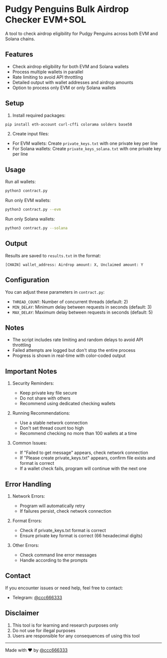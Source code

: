 # Pudgy Penguins Bulk Airdrop Checker EVM+SOL

A tool to check airdrop eligibility for Pudgy Penguins across both EVM and Solana chains.

## Features

- Check airdrop eligibility for both EVM and Solana wallets
- Process multiple wallets in parallel
- Rate limiting to avoid API throttling
- Detailed output with wallet addresses and airdrop amounts
- Option to process only EVM or only Solana wallets

## Setup

1. Install required packages:
```bash
pip install eth-account curl-cffi colorama solders base58
```

2. Create input files:
- For EVM wallets: Create `private_keys.txt` with one private key per line
- For Solana wallets: Create `private_keys_solana.txt` with one private key per line

## Usage

Run all wallets:
```bash
python3 contract.py
```

Run only EVM wallets:
```bash
python3 contract.py --evm
```

Run only Solana wallets:
```bash
python3 contract.py --solana
```

## Output

Results are saved to `results.txt` in the format:
```
[CHAIN] wallet_address: Airdrop amount: X, Unclaimed amount: Y
```

## Configuration

You can adjust these parameters in `contract.py`:
- `THREAD_COUNT`: Number of concurrent threads (default: 2)
- `MIN_DELAY`: Minimum delay between requests in seconds (default: 3)
- `MAX_DELAY`: Maximum delay between requests in seconds (default: 5)

## Notes

- The script includes rate limiting and random delays to avoid API throttling
- Failed attempts are logged but don't stop the entire process
- Progress is shown in real-time with color-coded output

## Important Notes

1. Security Reminders:
   - Keep private key file secure
   - Do not share with others
   - Recommend using dedicated checking wallets

2. Running Recommendations:
   - Use a stable network connection
   - Don't set thread count too high
   - Recommend checking no more than 100 wallets at a time

3. Common Issues:
   - If "Failed to get message" appears, check network connection
   - If "Please create private_keys.txt" appears, confirm file exists and format is correct
   - If a wallet check fails, program will continue with the next one

## Error Handling

1. Network Errors:
   - Program will automatically retry
   - If failures persist, check network connection

2. Format Errors:
   - Check if private_keys.txt format is correct
   - Ensure private key format is correct (66 hexadecimal digits)

3. Other Errors:
   - Check command line error messages
   - Handle according to the prompts

## Contact

If you encounter issues or need help, feel free to contact:
- Telegram: [@ccc666333](https://t.me/ccc666333)

## Disclaimer

1. This tool is for learning and research purposes only
2. Do not use for illegal purposes
3. Users are responsible for any consequences of using this tool

---
Made with ❤️ by [@ccc666333](https://t.me/ccc666333)
